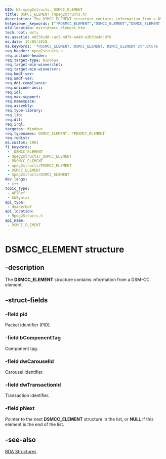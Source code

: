 ```yaml
---
UID: NS:mpeg2structs._DSMCC_ELEMENT
title: DSMCC_ELEMENT (mpeg2structs.h)
description: The DSMCC_ELEMENT structure contains information from a DSM-CC element.
helpviewer_keywords: ["*PDSMCC_ELEMENT","DSMCC_ELEMENT","DSMCC_ELEMENT structure [Microsoft TV Technologies]","PDSMCC_ELEMENT","PDSMCC_ELEMENT structure pointer [Microsoft TV Technologies]","mpeg2structs/DSMCC_ELEMENT","mpeg2structs/PDSMCC_ELEMENT","mstv.dsmcc_element"]
old-location: mstv\dsmcc_element.htm
tech.root: mstv
ms.assetid: 4d556cd8-cac5-4d79-a440-e2b5deddcdf8
ms.date: 12/05/2018
ms.keywords: '*PDSMCC_ELEMENT, DSMCC_ELEMENT, DSMCC_ELEMENT structure [Microsoft TV Technologies], PDSMCC_ELEMENT, PDSMCC_ELEMENT structure pointer [Microsoft TV Technologies], mpeg2structs/DSMCC_ELEMENT, mpeg2structs/PDSMCC_ELEMENT, mstv.dsmcc_element'
req.header: mpeg2structs.h
req.include-header: 
req.target-type: Windows
req.target-min-winverclnt: 
req.target-min-winversvr: 
req.kmdf-ver: 
req.umdf-ver: 
req.ddi-compliance: 
req.unicode-ansi: 
req.idl: 
req.max-support: 
req.namespace: 
req.assembly: 
req.type-library: 
req.lib: 
req.dll: 
req.irql: 
targetos: Windows
req.typenames: DSMCC_ELEMENT, *PDSMCC_ELEMENT
req.redist: 
ms.custom: 19H1
f1_keywords:
 - _DSMCC_ELEMENT
 - mpeg2structs/_DSMCC_ELEMENT
 - PDSMCC_ELEMENT
 - mpeg2structs/PDSMCC_ELEMENT
 - DSMCC_ELEMENT
 - mpeg2structs/DSMCC_ELEMENT
dev_langs:
 - c++
topic_type:
 - APIRef
 - kbSyntax
api_type:
 - HeaderDef
api_location:
 - Mpeg2Structs.h
api_name:
 - DSMCC_ELEMENT
---
```


# DSMCC_ELEMENT structure


## -description

The <b>DSMCC_ELEMENT</b> structure contains information from a DSM-CC element.

## -struct-fields

### -field pid

Packet identifier (PID).

### -field bComponentTag

Component tag.

### -field dwCarouselId

Carousel identifier.

### -field dwTransactionId

Transaction identifier.

### -field pNext

Pointer to the next <b>DSMCC_ELEMENT</b> structure in the list, or <b>NULL</b> if this element is the end of the list.

## -see-also

<a href="https://docs.microsoft.com/previous-versions/windows/desktop/mstv/bda-structures">BDA Structures</a>


